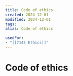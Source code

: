 ```yaml
---
title: Code of ethics
created: 2024-12-01
modified: 2024-12-01
tags: 
alias: Code of ethics

usedFor:
- "[[7145 Ethics]]"
---
```

# Code of ethics
